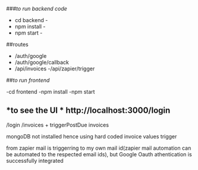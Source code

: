 
###*to run backend code*

-  cd backend -
-  npm install -
-  npm start -

##routes

- /auth/google
- /auth/google/callback
- /api/invoices
-/api/zapier/trigger


##*to run frontend*

-cd frontend
-npm install
-npm start

## *to see the UI * http://localhost:3000/login
/login
/invoices + triggerPostDue invoices

mongoDB not installed hence using hard coded invoice values
trigger

from zapier mail is triggerring to my own mail id(zapier mail automation can be automated to the respected email ids), but Google Oauth athentication is successfully integrated


